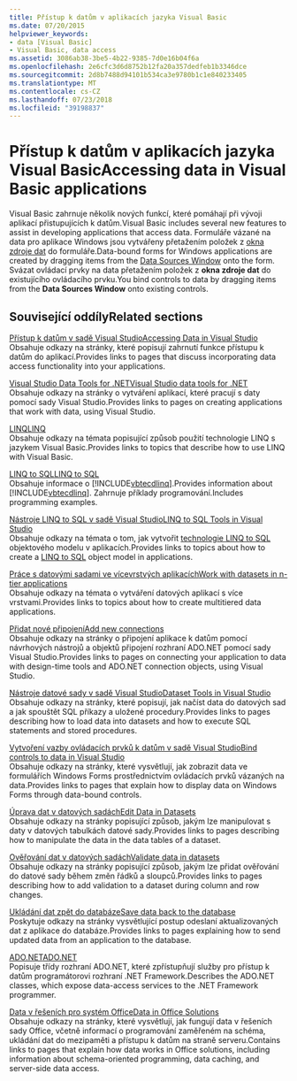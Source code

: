 ```yaml
---
title: Přístup k datům v aplikacích jazyka Visual Basic
ms.date: 07/20/2015
helpviewer_keywords:
- data [Visual Basic]
- Visual Basic, data access
ms.assetid: 3086ab38-3be5-4b22-9385-7d0e16b04f6a
ms.openlocfilehash: 2e6cfc3d6d8752b12fa20a357dedfeb1b3346dce
ms.sourcegitcommit: 2d8b7488d94101b534ca3e9780b1c1e840233405
ms.translationtype: MT
ms.contentlocale: cs-CZ
ms.lasthandoff: 07/23/2018
ms.locfileid: "39198837"
---
```

# <a name="accessing-data-in-visual-basic-applications"></a><span data-ttu-id="53241-102">Přístup k datům v aplikacích jazyka Visual Basic</span><span class="sxs-lookup"><span data-stu-id="53241-102">Accessing data in Visual Basic applications</span></span>
<span data-ttu-id="53241-103">Visual Basic zahrnuje několik nových funkcí, které pomáhají při vývoji aplikací přistupujících k datům.</span><span class="sxs-lookup"><span data-stu-id="53241-103">Visual Basic includes several new features to assist in developing applications that access data.</span></span> <span data-ttu-id="53241-104">Formuláře vázané na data pro aplikace Windows jsou vytvářeny přetažením položek z [okna zdroje dat](/visualstudio/data-tools/add-new-data-sources) do formuláře.</span><span class="sxs-lookup"><span data-stu-id="53241-104">Data-bound forms for Windows applications are created by dragging items from the [Data Sources Window](/visualstudio/data-tools/add-new-data-sources) onto the form.</span></span> <span data-ttu-id="53241-105">Svázat ovládací prvky na data přetažením položek z **okna zdroje dat** do existujícího ovládacího prvku.</span><span class="sxs-lookup"><span data-stu-id="53241-105">You bind controls to data by dragging items from the **Data Sources Window** onto existing controls.</span></span>  
  
## <a name="related-sections"></a><span data-ttu-id="53241-106">Související oddíly</span><span class="sxs-lookup"><span data-stu-id="53241-106">Related sections</span></span>  
 [<span data-ttu-id="53241-107">Přístup k datům v sadě Visual Studio</span><span class="sxs-lookup"><span data-stu-id="53241-107">Accessing Data in Visual Studio</span></span>](/visualstudio/data-tools/)  
 <span data-ttu-id="53241-108">Obsahuje odkazy na stránky, které popisují zahrnutí funkce přístupu k datům do aplikací.</span><span class="sxs-lookup"><span data-stu-id="53241-108">Provides links to pages that discuss incorporating data access functionality into your applications.</span></span>

 [<span data-ttu-id="53241-109">Visual Studio Data Tools for .NET</span><span class="sxs-lookup"><span data-stu-id="53241-109">Visual Studio data tools for .NET</span></span>](/visualstudio/data-tools/visual-studio-data-tools-for-dotnet)  
 <span data-ttu-id="53241-110">Obsahuje odkazy na stránky o vytváření aplikací, které pracují s daty pomocí sady Visual Studio.</span><span class="sxs-lookup"><span data-stu-id="53241-110">Provides links to pages on creating applications that work with data, using Visual Studio.</span></span>  
  
 [<span data-ttu-id="53241-111">LINQ</span><span class="sxs-lookup"><span data-stu-id="53241-111">LINQ</span></span>](../../visual-basic/programming-guide/language-features/linq/index.md)  
 <span data-ttu-id="53241-112">Obsahuje odkazy na témata popisující způsob použití technologie LINQ s jazykem Visual Basic.</span><span class="sxs-lookup"><span data-stu-id="53241-112">Provides links to topics that describe how to use LINQ with Visual Basic.</span></span>  
  
 [<span data-ttu-id="53241-113">LINQ to SQL</span><span class="sxs-lookup"><span data-stu-id="53241-113">LINQ to SQL</span></span>](../../framework/data/adonet/sql/linq/index.md)  
 <span data-ttu-id="53241-114">Obsahuje informace o [!INCLUDE[vbtecdlinq](~/includes/vbtecdlinq-md.md)].</span><span class="sxs-lookup"><span data-stu-id="53241-114">Provides information about [!INCLUDE[vbtecdlinq](~/includes/vbtecdlinq-md.md)].</span></span> <span data-ttu-id="53241-115">Zahrnuje příklady programování.</span><span class="sxs-lookup"><span data-stu-id="53241-115">Includes programming examples.</span></span>  
  
 [<span data-ttu-id="53241-116">Nástroje LINQ to SQL v sadě Visual Studio</span><span class="sxs-lookup"><span data-stu-id="53241-116">LINQ to SQL Tools in Visual Studio</span></span>](/visualstudio/data-tools/linq-to-sql-tools-in-visual-studio2)  
 <span data-ttu-id="53241-117">Obsahuje odkazy na témata o tom, jak vytvořit [technologie LINQ to SQL](../../framework/data/adonet/sql/linq/index.md) objektového modelu v aplikacích.</span><span class="sxs-lookup"><span data-stu-id="53241-117">Provides links to topics about how to create a [LINQ to SQL](../../framework/data/adonet/sql/linq/index.md) object model in applications.</span></span>  
  
 [<span data-ttu-id="53241-118">Práce s datovými sadami ve vícevrstvých aplikacích</span><span class="sxs-lookup"><span data-stu-id="53241-118">Work with datasets in n-tier applications</span></span>](/visualstudio/data-tools/work-with-datasets-in-n-tier-applications)  
 <span data-ttu-id="53241-119">Obsahuje odkazy na témata o vytváření datových aplikací s více vrstvami.</span><span class="sxs-lookup"><span data-stu-id="53241-119">Provides links to topics about how to create multitiered data applications.</span></span>  
     
 [<span data-ttu-id="53241-120">Přidat nové připojení</span><span class="sxs-lookup"><span data-stu-id="53241-120">Add new connections</span></span>](/visualstudio/data-tools/add-new-connections)  
 <span data-ttu-id="53241-121">Obsahuje odkazy na stránky o připojení aplikace k datům pomocí návrhových nástrojů a objektů připojení rozhraní ADO.NET pomocí sady Visual Studio.</span><span class="sxs-lookup"><span data-stu-id="53241-121">Provides links to pages on connecting your application to data with design-time tools and ADO.NET connection objects, using Visual Studio.</span></span>  

 [<span data-ttu-id="53241-122">Nástroje datové sady v sadě Visual Studio</span><span class="sxs-lookup"><span data-stu-id="53241-122">Dataset Tools in Visual Studio</span></span>](/visualstudio/data-tools/dataset-tools-in-visual-studio)  
 <span data-ttu-id="53241-123">Obsahuje odkazy na stránky, které popisují, jak načíst data do datových sad a jak spouštět SQL příkazy a uložené procedury.</span><span class="sxs-lookup"><span data-stu-id="53241-123">Provides links to pages describing how to load data into datasets and how to execute SQL statements and stored procedures.</span></span>  
  
 [<span data-ttu-id="53241-124">Vytvoření vazby ovládacích prvků k datům v sadě Visual Studio</span><span class="sxs-lookup"><span data-stu-id="53241-124">Bind controls to data in Visual Studio</span></span>](/visualstudio/data-tools/bind-controls-to-data-in-visual-studio)  
 <span data-ttu-id="53241-125">Obsahuje odkazy na stránky, které vysvětlují, jak zobrazit data ve formulářích Windows Forms prostřednictvím ovládacích prvků vázaných na data.</span><span class="sxs-lookup"><span data-stu-id="53241-125">Provides links to pages that explain how to display data on Windows Forms through data-bound controls.</span></span>  
  
 [<span data-ttu-id="53241-126">Úprava dat v datových sadách</span><span class="sxs-lookup"><span data-stu-id="53241-126">Edit Data in Datasets</span></span>](/visualstudio/data-tools/edit-data-in-datasets)  
 <span data-ttu-id="53241-127">Obsahuje odkazy na stránky popisující způsob, jakým lze manipulovat s daty v datových tabulkách datové sady.</span><span class="sxs-lookup"><span data-stu-id="53241-127">Provides links to pages describing how to manipulate the data in the data tables of a dataset.</span></span>  
  
 [<span data-ttu-id="53241-128">Ověřování dat v datových sadách</span><span class="sxs-lookup"><span data-stu-id="53241-128">Validate data in datasets</span></span>](/visualstudio/data-tools/validate-data-in-datasets)  
 <span data-ttu-id="53241-129">Obsahuje odkazy na stránky popisující způsob, jakým lze přidat ověřování do datové sady během změn řádků a sloupců.</span><span class="sxs-lookup"><span data-stu-id="53241-129">Provides links to pages describing how to add validation to a dataset during column and row changes.</span></span>  
  
 [<span data-ttu-id="53241-130">Ukládání dat zpět do databáze</span><span class="sxs-lookup"><span data-stu-id="53241-130">Save data back to the database</span></span>](/visualstudio/data-tools/save-data-back-to-the-database)  
 <span data-ttu-id="53241-131">Poskytuje odkazy na stránky vysvětlující postup odeslaní aktualizovaných dat z aplikace do databáze.</span><span class="sxs-lookup"><span data-stu-id="53241-131">Provides links to pages explaining how to send updated data from an application to the database.</span></span>  
  
 [<span data-ttu-id="53241-132">ADO.NET</span><span class="sxs-lookup"><span data-stu-id="53241-132">ADO.NET</span></span>](../../framework/data/adonet/index.md)  
 <span data-ttu-id="53241-133">Popisuje třídy rozhraní ADO.NET, které zpřístupňují služby pro přístup k datům programátorovi rozhraní .NET Framework.</span><span class="sxs-lookup"><span data-stu-id="53241-133">Describes the ADO.NET classes, which expose data-access services to the .NET Framework programmer.</span></span>

 [<span data-ttu-id="53241-134">Data v řešeních pro systém Office</span><span class="sxs-lookup"><span data-stu-id="53241-134">Data in Office Solutions</span></span>](https://msdn.microsoft.com/library/xx069ybh)  
 <span data-ttu-id="53241-135">Obsahuje odkazy na stránky, které vysvětlují, jak fungují data v řešeních sady Office, včetně informací o programování zaměřeném na schéma, ukládání dat do mezipaměti a přístupu k datům na straně serveru.</span><span class="sxs-lookup"><span data-stu-id="53241-135">Contains links to pages that explain how data works in Office solutions, including information about schema-oriented programming, data caching, and server-side data access.</span></span>
